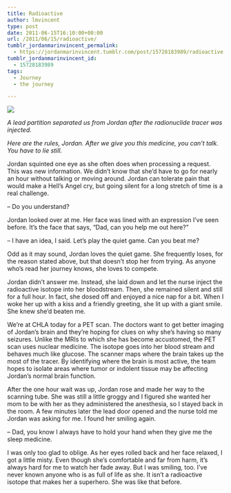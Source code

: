 ```yaml
---
title: Radioactive
author: lmvincent
type: post
date: 2011-06-15T16:10:00+00:00
url: /2011/06/15/radioactive/
tumblr_jordanmarinvincent_permalink:
  - https://jordanmarinvincent.tumblr.com/post/15728183989/radioactive
tumblr_jordanmarinvincent_id:
  - 15728183989
tags:
  - Journey
  - the journey

---
```

![][1]

_A lead partition separated us from Jordan after the radionuclide tracer was injected._

_Here are the rules, Jordan. After we give you this medicine, you can&rsquo;t talk. You have to lie still._

Jordan squinted one eye as she often does when processing a request. This was new information. We didn&rsquo;t know that she&rsquo;d have to go for nearly an hour without talking or moving around. Jordan can tolerate pain that would make a Hell&rsquo;s Angel cry, but going silent for a long stretch of time is a real challenge.

&ndash; Do you understand?

Jordan looked over at me. Her face was lined with an expression I&rsquo;ve seen before. It&rsquo;s the face that says, &ldquo;Dad, can you help me out here?&rdquo;

&ndash; I have an idea, I said. Let&rsquo;s play the quiet game. Can you beat me?

Odd as it may sound, Jordan loves the quiet game. She frequently loses, for the reason stated above, but that doesn&rsquo;t stop her from trying. As anyone who&rsquo;s read her journey knows, she loves to compete.

Jordan didn&rsquo;t answer me. Instead, she laid down and let the nurse inject the radioactive isotope into her bloodstream. Then, she remained silent and still for a full hour. In fact, she dosed off and enjoyed a nice nap for a bit. When I woke her up with a kiss and a friendly greeting, she lit up with a giant smile. She knew she&rsquo;d beaten me.

We&rsquo;re at CHLA today for a PET scan. The doctors want to get better imaging of Jordan&rsquo;s brain and they&rsquo;re hoping for clues on why she&rsquo;s having so many seizures. Unlike the MRIs to which she has become accustomed, the PET scan uses nuclear medicine. The isotope goes into her blood stream and behaves much like glucose. The scanner maps where the brain takes up the most of the tracer. By identifying where the brain is most active, the team hopes to isolate areas where tumor or indolent tissue may be affecting Jordan&rsquo;s normal brain function.

After the one hour wait was up, Jordan rose and made her way to the scanning tube. She was still a little groggy and I figured she wanted her mom to be with her as they administered the anesthesia, so I stayed back in the room. A few minutes later the lead door opened and the nurse told me Jordan was asking for me. I found her smiling again.

&ndash; Dad, you know I always have to hold your hand when they give me the sleep medicine.

I was only too glad to oblige. As her eyes rolled back and her face relaxed, I got a little misty. Even though she&rsquo;s comfortable and far from harm, it&rsquo;s always hard for me to watch her fade away. But I was smiling, too. I&rsquo;ve never known anyone who is as full of life as she. It isn&rsquo;t a radioactive isotope that makes her a superhero. She was like that before.

 [1]: https://media.tumblr.com/tumblr_lyvo70vUmN1r5aaue.jpg